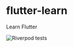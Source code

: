 # flutter-learn
Learn Flutter

![Riverpod tests](https://github.com/nank1ro/flutter-learn/workflows/Riverpod%20flutter%20tests/badge.svg)
